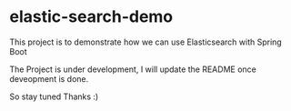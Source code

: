 # elastic-search-demo
This project is to demonstrate how we can use Elasticsearch with Spring Boot

The Project is under development, I will update the README once deveopment is done.

So stay tuned Thanks :)

<script type="text/javascript" src="https://platform.linkedin.com/badges/js/profile.js" async defer></script>
